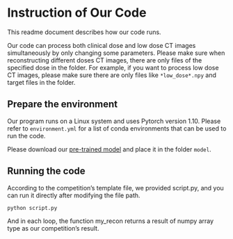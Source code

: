 # Instruction of Our Code 

This readme document describes how our code runs.

Our code can process both clinical dose and low dose CT images simultaneously by only changing some parameters. Please make sure when reconstructing different doses CT images, there are only files of the specified dose in the folder. For example, if you want to process low dose CT images, please make sure there are only files like `*low_dose*.npy` and target files in the folder.



## Prepare the environment
Our program runs on a Linux system and uses Pytorch version 1.10.
Please refer to `environment.yml` for a list of conda environments that can be used to run the code. 

Please download our [pre-trained model](https://drive.google.com/file/d/17nY62hSJ6rBGiQvs6NqOs4IcsA-PCiOe/view?usp=sharing) and place it in the folder `model`.

## Running the code
According to the competition’s template file, we provided script.py, and you can run it directly after modifying the file path.
```
python script.py
```
And in each loop, the function my_recon returns a result of numpy array type as our competition’s result.